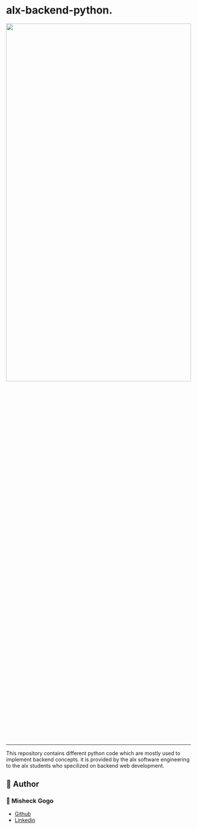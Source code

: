 # alx-backend-python.

<img src="https://media.geeksforgeeks.org/wp-content/cdn-uploads/20210917204112/Top-10-Advance-Python-Concepts-That-You-Must-Know.png" width = "100%" height = "50%"/>

---
This repository contains different python code which are mostly used to implement backend concepts. it is provided by the alx software engineering to the alx students who specilized on backend web development.
## :pencil: **Author**
### :man: Misheck Gogo
- [Github](https://github.com/MisheckGalx)
- [Linkedin](https://www.linkedin.com/in/misheckgogo/)
